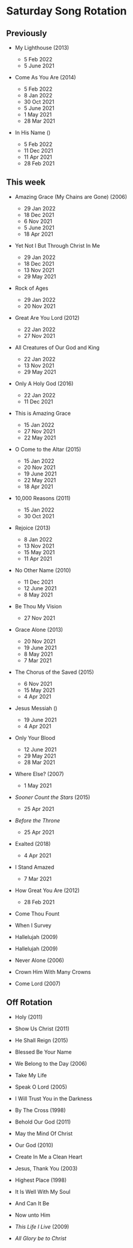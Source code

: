 ﻿# Saturday Song Rotation

## Previously

* My Lighthouse (2013)
  * 5 Feb 2022
  * 5 June 2021

* Come As You Are (2014)
  * 5 Feb 2022
  * 8 Jan 2022
  * 30 Oct 2021
  * 5 June 2021
  * 1 May 2021
  * 28 Mar 2021

* In His Name ()
  * 5 Feb 2022
  * 11 Dec 2021
  * 11 Apr 2021
  * 28 Feb 2021

## This week

* Amazing Grace (My Chains are Gone) (2006)
  * 29 Jan 2022
  * 18 Dec 2021
  * 6 Nov 2021
  * 5 June 2021
  * 18 Apr 2021
  
* Yet Not I But Through Christ In Me
  * 29 Jan 2022
  * 18 Dec 2021
  * 13 Nov 2021
  * 29 May 2021

* Rock of Ages
  * 29 Jan 2022
  * 20 Nov 2021

* Great Are You Lord (2012)
  * 22 Jan 2022
  * 27 Nov 2021

* All Creatures of Our God and King
  * 22 Jan 2022
  * 13 Nov 2021
  * 29 May 2021

* Only A Holy God (2016)
  * 22 Jan 2022
  * 11 Dec 2021

* This is Amazing Grace
  * 15 Jan 2022
  * 27 Nov 2021
  * 22 May 2021

* O Come to the Altar (2015)
  * 15 Jan 2022
  * 20 Nov 2021
  * 19 June 2021
  * 22 May 2021
  * 18 Apr 2021

* 10,000 Reasons (2011)
  * 15 Jan 2022
  * 30 Oct 2021

* Rejoice (2013)
  * 8 Jan 2022
  * 13 Nov 2021
  * 15 May 2021
  * 11 Apr 2021

* No Other Name (2010)
  * 11 Dec 2021
  * 12 June 2021
  * 8 May 2021

* Be Thou My Vision
  * 27 Nov 2021

* Grace Alone (2013)
  * 20 Nov 2021
  * 19 June 2021
  * 8 May 2021
  * 7 Mar 2021

* The Chorus of the Saved (2015)
  * 6 Nov 2021
  * 15 May 2021
  * 4 Apr 2021

* Jesus Messiah ()
  * 19 June 2021
  * 4 Apr 2021

* Only Your Blood
  * 12 June 2021
  * 29 May 2021
  * 28 Mar 2021

* Where Else? (2007)
  * 1 May 2021
  
* *Sooner Count the Stars* (2015)
  * 25 Apr 2021

* *Before the Throne*
  * 25 Apr 2021

* Exalted (2018)
  * 4 Apr 2021

* I Stand Amazed
  * 7 Mar 2021

* How Great You Are (2012)
  * 28 Feb 2021

* Come Thou Fount

* When I Survey

* Hallelujah (2009)
  
* Hallelujah (2009)
  
* Never Alone (2006)

* Crown Him With Many Crowns

* Come Lord (2007)

## Off Rotation

* Holy (2011)

* Show Us Christ (2011)

* He Shall Reign (2015)

* Blessed Be Your Name

* We Belong to the Day (2006)

* Take My Life

* Speak O Lord (2005)

* I Will Trust You in the Darkness

* By The Cross (1998)

* Behold Our God (2011)

* May the Mind Of Christ

* Our God (2010)

* Create In Me a Clean Heart

* Jesus, Thank You (2003)

* Highest Place (1998)

* It Is Well With My Soul

* And Can It Be

* Now unto Him

* *This Life I Live* (2009)

* *All Glory be to Christ*
